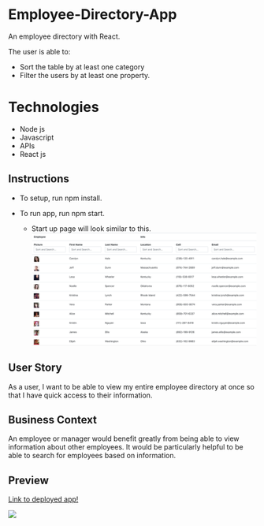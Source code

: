 # Employee-Directory-App

An employee directory with React.

The user is able to:

- Sort the table by at least one category
- Filter the users by at least one property.

# Technologies

- Node js
- Javascript
- APIs
- React js

## Instructions

- To setup, run npm install.

- To run app, run npm start.
  - Start up page will look similar to this.
![](pageStartupScreenShot.png)

## User Story

As a user, I want to be able to view my entire employee directory at once so that I have quick access to their information.

## Business Context

An employee or manager would benefit greatly from being able to view information about other employees. It would be particularly helpful to be able to search for employees based on information.

## Preview

[Link to deployed app!](https://employee-directory-app1.herokuapp.com/)

![](employeeDirectoryAppDemo.gif)
